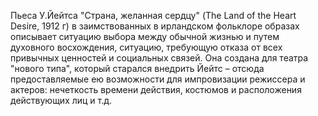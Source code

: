 <!--2017-01-02 19:12:17-->
Пьеса У.Йейтса "Страна, желанная сердцу" (The Land of the Heart Desire, 1912 г) в заимствованных в ирландском фольклоре образах описывает ситуацию выбора между обычной жизнью и путем духовного восхождения, ситуацию, требующую отказа от всех привычных ценностей и социальных связей. Она создана для театра "нового типа", который старался внедрить Йейтс – отсюда предоставляемые ею возможности для импровизации режиссера и актеров: нечеткость времени действия, костюмов и расположения действующих лиц и т.д.